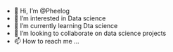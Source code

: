 - 👋 Hi, I’m @Pheelog
- 👀 I’m interested in Data science
- 🌱 I’m currently learning Dta science
- 💞️ I’m looking to collaborate on data science projects
- 📫 How to reach me ...

<!---
Pheelog/Pheelog is a ✨ special ✨ repository because its `README.md` (this file) appears on your GitHub profile.
You can click the Preview link to take a look at your changes.
--->
